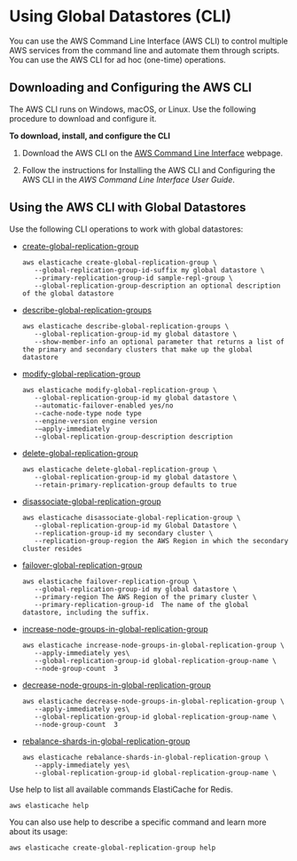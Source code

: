 # Using Global Datastores \(CLI\)<a name="Redis-Global-Clusters-CLI"></a>

You can use the AWS Command Line Interface \(AWS CLI\) to control multiple AWS services from the command line and automate them through scripts\. You can use the AWS CLI for ad hoc \(one\-time\) operations\. 

## Downloading and Configuring the AWS CLI<a name="Redis-Global-Clusters-Downloading-CLI"></a>

The AWS CLI runs on Windows, macOS, or Linux\. Use the following procedure to download and configure it\.

**To download, install, and configure the CLI**

1. Download the AWS CLI on the [AWS Command Line Interface](http://aws.amazon.com/cli) webpage\.

1. Follow the instructions for Installing the AWS CLI and Configuring the AWS CLI in the *AWS Command Line Interface User Guide*\.

## Using the AWS CLI with Global Datastores<a name="Redis-Global-Clusters-Using-CLI"></a>

Use the following CLI operations to work with global datastores: 
+ [create\-global\-replication\-group](https://docs.aws.amazon.com/AmazonElastiCache/latest/APIReference/API_CreateGlobalReplicationGroup.html)

  ```
  aws elasticache create-global-replication-group \
     --global-replication-group-id-suffix my global datastore \
     --primary-replication-group-id sample-repl-group \
     --global-replication-group-description an optional description of the global datastore
  ```

+ [describe\-global\-replication\-groups](https://docs.aws.amazon.com/AmazonElastiCache/latest/APIReference/API_DescribeGlobalReplicationGroups.html)

  ```
  aws elasticache describe-global-replication-groups \
     --global-replication-group-id my global datastore \
     --show-member-info an optional parameter that returns a list of the primary and secondary clusters that make up the global datastore
  ```
+ [modify\-global\-replication\-group](https://docs.aws.amazon.com/AmazonElastiCache/latest/APIReference/API_ModifyGlobalReplicationGroup.html)

  ```
  aws elasticache modify-global-replication-group \
     --global-replication-group-id my global datastore \
     --automatic-failover-enabled yes/no 
     --cache-node-type node type              
     --engine-version engine version
     -—apply-immediately
     --global-replication-group-description description
  ```
+ [delete\-global\-replication\-group](https://docs.aws.amazon.com/AmazonElastiCache/latest/APIReference/API_DeleteGlobalReplicationGroup.html)

  ```
  aws elasticache delete-global-replication-group \
     --global-replication-group-id my global datastore \
     --retain-primary-replication-group defaults to true
  ```
+ [disassociate\-global\-replication\-group](https://docs.aws.amazon.com/AmazonElastiCache/latest/APIReference/API_DisassociateGlobalReplicationGroup.html)

  ```
  aws elasticache disassociate-global-replication-group \
     --global-replication-group-id my Global Datastore \
     --replication-group-id my secondary cluster \  
     --replication-group-region the AWS Region in which the secondary cluster resides
  ```
+ [failover\-global\-replication\-group](https://docs.aws.amazon.com/AmazonElastiCache/latest/APIReference/API_FailoverGlobalReplicationGroup.html)

  ```
  aws elasticache failover-replication-group \
     --global-replication-group-id my global datastore \
     --primary-region The AWS Region of the primary cluster \  
     --primary-replication-group-id  The name of the global datastore, including the suffix.
  ```
+ [increase\-node\-groups\-in\-global\-replication\-group](https://docs.aws.amazon.com/AmazonElastiCache/latest/APIReference/API_IncreaseNodeGroupsInGlobalReplicationGroup.html)

  ```
  aws elasticache increase-node-groups-in-global-replication-group \
     --apply-immediately yes\
     --global-replication-group-id global-replication-group-name \
     --node-group-count  3
  ```
+ [decrease\-node\-groups\-in\-global\-replication\-group](https://docs.aws.amazon.com/AmazonElastiCache/latest/APIReference/API_DecreaseNodeGroupsInGlobalReplicationGroup.html)

  ```
  aws elasticache decrease-node-groups-in-global-replication-group \
     --apply-immediately yes\
     --global-replication-group-id global-replication-group-name \
     --node-group-count  3
  ```
+ [rebalance\-shards\-in\-global\-replication\-group](https://docs.aws.amazon.com/AmazonElastiCache/latest/APIReference/API_RebalanceSlotsInGlobalReplicationGroup.html)

  ```
  aws elasticache rebalance-shards-in-global-replication-group \
     --apply-immediately yes\
     --global-replication-group-id global-replication-group-name \
  ```

Use help to list all available commands ElastiCache for Redis\.

```
aws elasticache help
```

You can also use help to describe a specific command and learn more about its usage: 

```
aws elasticache create-global-replication-group help
```
